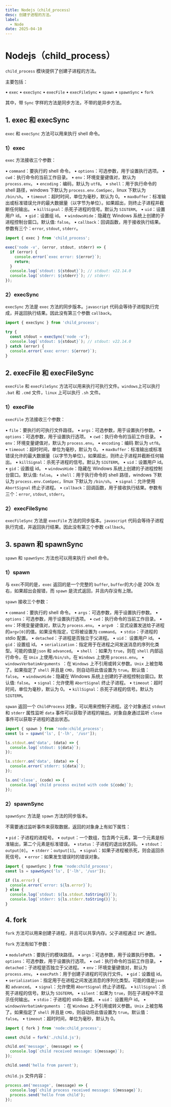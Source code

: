```yaml
---
title: Nodejs（child_process）
desc: 创建子进程的方法。
label:
  - Node
date: 2025-04-10
---
```


# Nodejs（child_process）

`child_process` 模块提供了创建子进程的方法。

主要包括：

• `exec`
• `execSync`
• `execFile`
• `execFileSync`
• `spawn`
• `spawnSync`
• `fork`

其中，带 `Sync` 字样的方法是同步方法，不带的是异步方法。

## 1. exec 和 execSync

`exec` 和 `execSync` 方法可以用来执行 shell 命令。

### 1）exec

`exec` 方法接收三个参数：

• `command`：要执行的 shell 命令。
• `options`：可选参数，用于设置执行选项。
• `cwd`：执行命令的当前工作目录。
• `env`：环境变量键值对，默认为 `process.env`。
• `encoding`：编码，默认为 `utf8`。
• `shell`：用于执行命令的 shell 路径，windows 下默认为 `process.env.ComSpec`，linux 下默认为 `/bin/sh`。
• `timeout`：超时时间，单位为毫秒，默认为 0。
• `maxBuffer`：标准输出或标准错误允许的最大数据量（以字节为单位）。如果超出，则终止子进程并截断任何输出。
• `killSignal`：杀死子进程的信号。默认为 `SIGTERM`。
• `uid`：设置用户 id。
• `gid`：设置组 id。
• `windowsHide`：隐藏在 Windows 系统上创建的子进程控制台窗口。默认值: `false`。
• `callback`：回调函数，用于接收执行结果。参数有三个：`error`, `stdout`, `stderr`。

```javascript
import { exec } from 'child_process';

exec('node -v', (error, stdout, stderr) => {
  if (error) {
    console.error(`exec error: ${error}`);
    return;
  }
  console.log(`stdout: ${stdout}`); // stdout: v22.14.0
  console.log(`stderr: ${stderr}`); // stderr:
});
```

### 2）execSync

`execSync` 方法是 `exec` 方法的同步版本。`javascript` 代码会等待子进程执行完成，并返回执行结果。因此没有第三个参数 `callback`。

```javascript
import { execSync } from 'child_process';

try {
  const stdout = execSync('node -v');
  console.log(`stdout: ${stdout}`); // stdout: v22.14.0
} catch (error) {
  console.error(`exec error: ${error}`);
}
```

## 2. execFile 和 execFileSync

`execFile` 和 `execFileSync` 方法可以用来执行可执行文件。`windows`上可以执行 `.bat` 和 `.cmd` 文件，`linux` 上可以执行 `.sh` 文件。

### 1）execFile

`execFile` 方法接收三个参数：

• `file`：要执行的可执行文件路径。
• `args`：可选参数，用于设置执行参数。
• `options`：可选参数，用于设置执行选项。
• `cwd`：执行命令的当前工作目录。
• `env`：环境变量键值对，默认为 `process.env`。
• `encoding`：编码 默认为 `utf8`。
• `timeout`：超时时间，单位为毫秒，默认为 0。
• `maxBuffer`：标准输出或标准错误允许的最大数据量（以字节为单位）。如果超出，则终止子进程并截断任何输出。
• `killSignal`：杀死子进程的信号。默认为 `SIGTERM`。
• `uid`：设置用户 id。
• `gid`：设置组 id。
• `windowsHide`：隐藏在 Windows 系统上创建的子进程控制台窗口。默认值: `false`。
• `shell`：用于执行命令的 shell 路径，windows 下默认为 `process.env.ComSpec`，linux 下默认为 `/bin/sh`。
• `signal`：允许使用 `AbortSignal` 终止子进程。
• `callback`：回调函数，用于接收执行结果。参数有三个：`error`, `stdout`, `stderr`。

### 2）execFileSync

`execFileSync` 方法是 `execFile` 方法的同步版本。`javascript` 代码会等待子进程执行完成，并返回执行结果。因此没有第三个参数 `callback`。

## 3. spawn 和 spawnSync

`spawn` 和 `spawnSync` 方法也可以用来执行 shell 命令。

### 1）spawn

与 `exec`不同的是，`exec` 返回的是一个完整的 `buffer`, `buffer`的大小是 200k 左右，如果超出会报错，而 `spawn` 是流式返回，并且内存没有上限。

`spawn` 接收三个参数：

• `command`：要执行的 shell 命令。
• `args`：可选参数，用于设置执行参数。
• `options`：可选参数，用于设置执行选项。
• `cwd`：执行命令的当前工作目录。
• `env`：环境变量键值对，默认为 `process.env`。
• `argv0 `：显式设置发送给子进程的`argv[0]`的值。如果没有指定，它将被设置为 `command`。
• `stdio`：子进程的 stdio 配置。
• `detached`：子进程是否独立于父进程。
• `uid`： 设置用户 id。
• `gid`：设置组 id。
• `serialization`：指定用于在进程之间发送消息的序列化类型。可能的值是`json` 和 `advanced`。
• `shell `：如果为 `true`，则在 `shell` 内部运行命令，在 `Unix` 上使用`/bin/sh`，在 `Windows` 上使用 `process.env`。
• `windowsVerbatimArguments `：在 `Windows` 上不引用或转义参数。`Unix` 上被忽略了。如果指定了 `shell` 并且是 `CMD`，则自动将此值设置为 `true`。默认值： `false`。
• `windowsHide`：隐藏在 Windows 系统上创建的子进程控制台窗口。默认值: `false`。
• `signal`：允许使用 `AbortSignal` 终止子进程。
• `timeout`：超时时间，单位为毫秒，默认为 0。
• `killSignal`：杀死子进程的信号。默认为 `SIGTERM`。

`spwan` 返回一个 `ChildProcess` 对象，可以用来控制子进程。这个对象通过 `stdout` 和 `stderr` 属性监听 `data` 事件可以获取子进程的输出。对象自身通过监听 `close` 事件可以获取子进程的退出状态。

```javascript
import { spawn } from 'node:child_process';
const ls = spawn('ls', ['-lh', '/usr']);

ls.stdout.on('data', (data) => {
  console.log(`stdout: ${data}`);
});

ls.stderr.on('data', (data) => {
  console.error(`stderr: ${data}`);
});

ls.on('close', (code) => {
  console.log(`child process exited with code ${code}`);
});
```

### 2）spawnSync

`spawnSync` 方法是 `spawn` 方法的同步版本。

不需要通过监听事件来获取数据，返回的对象身上有如下属性：

• `pid`：子进程的进程号。
• `output`：一个数组，包含两个元素，第一个元素是标准输出，第二个元素是标准错误。
• `status`：子进程的退出状态码。
• `stdout`：`output[0]`。
• `stderr`：`output[1]`。
• `signal`：如果子进程被杀死，则会返回杀死信号。
• `error`：如果发生错误时的错误对象。

```javascript
import { spawnSync } from 'node:child_process';
const ls = spawnSync('ls', ['-lh', '/usr']);

if (ls.error) {
  console.error(`error: ${ls.error}`);
} else {
  console.log(`stdout: ${ls.stdout.toString()}`);
  console.log(`stderr: ${ls.stderr.toString()}`);
}
```

## 4. fork

`fork` 方法可以用来创建子进程，并且可以共享内存。父子进程通过 `IPC` 通信。

`fork` 方法有如下参数：

• `modulePath`：要执行的模块路径。
• `args`：可选参数，用于设置执行参数。
• `options`：可选参数，用于设置执行选项。
• `cwd`：执行命令的当前工作目录。
• `detached`：子进程是否独立于父进程。
• `env`：环境变量键值对，默认为 `process.env`。
• `execPath`：用于创建子进程的可执行文件。
• `gid`：设置组 id。
• `serialization`：指定用于在进程之间发送消息的序列化类型。可能的值是`json` 和 `advanced`。
• `signal`：允许使用 `AbortSignal` 终止子进程。
• `killSignal`：杀死子进程的信号。默认为 `SIGTERM`。
• `silent`：如果为 `true`，则在子进程中不显示任何输出。
• `stdio`：子进程的 stdio 配置。
• `uid`： 设置用户 id。
• `windowsVerbatimArguments `：在 `Windows` 上不引用或转义参数。`Unix` 上被忽略了。如果指定了 `shell` 并且是 `CMD`，则自动将此值设置为 `true`。默认值： `false`。
• `timeout`：超时时间，单位为毫秒，默认为 0。

```javascript
import { fork } from 'node:child_process';

const child = fork('./child.js');

child.on('message', (message) => {
  console.log(`child received message: ${message}`);
});

child.send('hello from parent');
```

`child.js` 文件内容：

```javascript
process.on('message', (message) => {
  console.log(`child process received message: ${message}`);
  process.send('hello from child');
});
```
